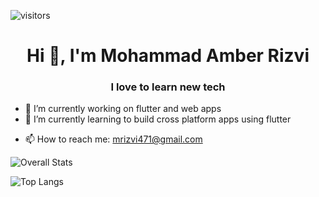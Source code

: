 ![visitors](https://visitor-badge.glitch.me/badge?page_id=marizvi)
<h1 align="center">Hi 👋, I'm Mohammad Amber Rizvi</h1>
<h3 align="center">I love to learn new tech</h3>

<!--
**marizvi/marizvi** is a ✨ _special_ ✨ repository because its `README.md` (this file) appears on your GitHub profile.

Here are some ideas to get you started:
-->

- 🔭 I’m currently working on flutter and web apps
- 🌱 I’m currently learning to build cross platform apps using flutter
<!-- - 👯 I’m looking to collaborate on ... -->
<!-- - 🤔 I’m looking for help with ... -->
<!-- - 💬 Ask me about ... -->
- 📫 How to reach me: mrizvi471@gmail.com
<!-- - 😄 Pronouns: ... -->
<!-- - ⚡ Fun fact: ... -->
![Overall Stats](https://github-readme-stats.vercel.app/api?username=marizvi&count_private=true&show_icons=true&hide=contribs&theme=yeblu)


![Top Langs](https://github-readme-stats.vercel.app/api/top-langs/?username=marizvi&layout=compact&hide=html)
